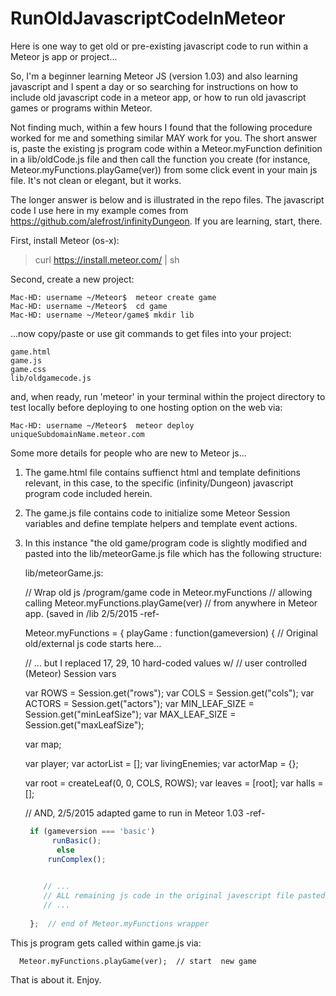 # RunOldJavascriptCodeInMeteor
Here is one way to get old or pre-existing  javascript code to run within a Meteor js app or project...

So, I'm a beginner  learning Meteor JS (version 1.03) and also learning javascript and I spent a day or so searching for instructions on how to include old  javascript code in a meteor app, or how to run old javascript games or programs within Meteor. 

Not finding much, within a few hours I found  that the following procedure worked for me and something similar MAY work for you.   The short answer is, paste the existing js program code within a Meteor.myFunction definition in a lib/oldCode.js file and then call the function you create (for instance, Meteor.myFunctions.playGame(ver)) from some click event in your main js file.   It's not clean or elegant, but it works.


The longer answer is below and is illustrated in the repo files.   The  javascript code I use here in my example comes from https://github.com/alefrost/infinityDungeon. If you are learning, start, there.

First, install Meteor  (os-x):

> curl https://install.meteor.com/ | sh

Second, create a new project:

    Mac-HD: username ~/Meteor$  meteor create game
    Mac-HD: username ~/Meteor$  cd game
    Mac-HD: username ~/Meteor/game$ mkdir lib

...now copy/paste or use git commands to get files into your project:

    game.html
    game.js
    game.css
    lib/oldgamecode.js

and, when ready, run 'meteor' in your terminal within the project directory to test locally before deploying to one hosting option on the web via:   

    Mac-HD: username ~/Meteor$  meteor deploy uniqueSubdomainName.meteor.com


Some more details for people who are new to Meteor js...

1. The game.html file contains suffienct html and template definitions relevant, in this case,  to the specific (infinity/Dungeon) javascript program code included herein.
2. The game.js file contains code to initialize some Meteor Session variables and define template helpers and template event actions. 
3. In this instance "the old game/program code is slightly modified and pasted into the lib/meteorGame.js file which has the following structure:

    lib/meteorGame.js:
    
    // Wrap old js /program/game code in Meteor.myFunctions
    // allowing calling Meteor.myFunctions.playGame(ver)
    // from anywhere in Meteor app. (saved in /lib  2/5/2015 -ref-
    
    Meteor.myFunctions = {
        playGame : function(gameversion) {
    // Original old/external js code starts here...
    
    // ... but I replaced 17, 29, 10 hard-coded values w/
    // user controlled (Meteor) Session vars
    
    var ROWS = Session.get("rows");
    var COLS = Session.get("cols");
    var ACTORS = Session.get("actors");
    var MIN_LEAF_SIZE = Session.get("minLeafSize");
    var MAX_LEAF_SIZE = Session.get("maxLeafSize");
    
    var map;
    
    var player;
    var actorList = [];
    var livingEnemies;
    var actorMap = {};
    
    
    var root = createLeaf(0, 0, COLS, ROWS);
    var leaves = [root];
    var halls = [];
    
    // AND, 2/5/2015 adapted game to run in Meteor 1.03 -ref-
    
   ```javascript
    if (gameversion === 'basic') 	
         runBasic();
          else
        runComplex();

    
       // ...
       // ALL remaining js code in the original javescript file pasted here...
       // ...
    
    };  // end of Meteor.myFunctions wrapper


This js program gets called within game.js via:  

      Meteor.myFunctions.playGame(ver);  // start  new game
      
That is about it. Enjoy.     






